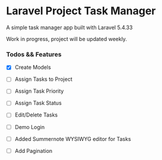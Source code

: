 # Laravel Project Task Manager

A simple task manager app built with Laravel 5.4.33

Work in progress, project will be updated weekly.


### Todos && Features
* [X] Create Models
* [ ] Assign Tasks to Project
* [ ] Assign Task Priority
* [ ] Assign Task Status
* [ ] Edit/Delete Tasks
* [ ] Demo Login
* [ ] Added Summernote WYSIWYG editor for Tasks
* [ ] Add Pagination


